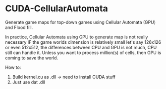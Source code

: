 # CUDA-CellularAutomata

Generate game maps for top-down games using Cellular Automata (GPU) and Flood fill.

In practice, Cellular Automata using GPU to generate map is not really necessary IF the game worlds dimension is relatively small let's say 126x126 or even 512x512, the differences between CPU and GPU is not much, CPU still can handle it. Unless you want to process million(s) of cells, then GPU is coming to save the world.

How to:
1. Build kernel.cu as .dll -> need to install CUDA stuff
2. Just use dat .dll
